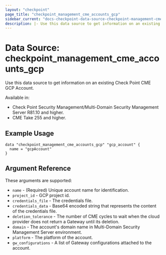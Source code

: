 ```yaml
---
layout: "checkpoint"
page_title: "checkpoint_management_cme_accounts_gcp"
sidebar_current: "docs-checkpoint-data-source-checkpoint-management-cme-accounts-gcp"
description: |- Use this data source to get information on an existing Check Point CME GCP Account.
---
```


# Data Source: checkpoint_management_cme_accounts_gcp

Use this data source to get information on an existing Check Point CME GCP Account.

Available in:

- Check Point Security Management/Multi-Domain Security Management Server R81.10 and higher.
- CME Take 255 and higher.

## Example Usage

```hcl
data "checkpoint_management_cme_accounts_gcp" "gcp_account" {
  name = "gcpAccount"
}
```

## Argument Reference

These arguments are supported:

* `name` - (Required) Unique account name for identification.
* `project_id` - GCP project id.
* `credentials_file` - The credentials file.
* `credentials_data` - Base64 encoded string that represents the content of the credentials file.
* `deletion_tolerance` - The number of CME cycles to wait when the cloud provider does not return a Gateway until its
  deletion.
* `domain` - The account's domain name in Multi-Domain Security Management Server environment.
* `platform` - The platform of the account.
* `gw_configurations` - A list of Gateway configurations attached to the account.

